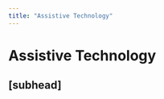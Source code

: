 ```yaml
---
title: "Assistive Technology"
---
```


# Assistive Technology
<h2 class="subheading">[subhead]</h2>

<!-- a heading level for each assistive technology. including whta they are and how and why they are used and how the student taking the course can implment them (maybe that bit goes in the activities?) -->
<!-- personas for the people who use these assistive technologies -->
<!-- why know about these and how to use them? -->
<!-- ans: need to be able to test yourself AS YOU GO so that you can output accessible code. easier to tweak throughout than at the end when you have a functioning product and think you're "done" -->
<!-- WebAIM breakdown of assitive tech usage - link for light reading -->
<!-- also include cognitie disabilities -->